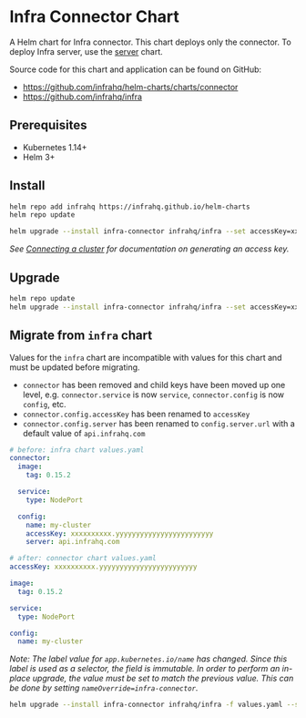 # Infra Connector Chart

A Helm chart for Infra connector. This chart deploys only the connector. To deploy Infra server, use the [server](https://github.com/infrahq/helm-charts/charts/server) chart.

Source code for this chart and application can be found on GitHub:

- https://github.com/infrahq/helm-charts/charts/connector
- https://github.com/infrahq/infra

## Prerequisites

- Kubernetes 1.14+
- Helm 3+

## Install

```bash
helm repo add infrahq https://infrahq.github.io/helm-charts
helm repo update
```

```bash
helm upgrade --install infra-connector infrahq/infra --set accessKey=xxxxxxxxxx.yyyyyyyyyyyyyyyyyyyyyyyy
```

_See [Connecting a cluster](https://infrahq.com/docs/manage/connectors/kubernetes?group-default=Dashboard#connecting-a-cluster) for documentation on generating an access key._

## Upgrade

```bash
helm repo update
helm upgrade --install infra-connector infrahq/infra --set accessKey=xxxxxxxxxx.yyyyyyyyyyyyyyyyyyyyyyyy
```

## Migrate from `infra` chart

Values for the `infra` chart are incompatible with values for this chart and must be updated before migrating.

* `connector` has been removed and child keys have been moved up one level, e.g. `connector.service` is now `service`, `connector.config` is now `config`, etc.
* `connector.config.accessKey` has been renamed to `accessKey`
* `connector.config.server` has been renamed to `config.server.url` with a default value of `api.infrahq.com`

```yaml
# before: infra chart values.yaml
connector:
  image:
    tag: 0.15.2

  service:
    type: NodePort

  config:
    name: my-cluster
    accessKey: xxxxxxxxxx.yyyyyyyyyyyyyyyyyyyyyyyy
    server: api.infrahq.com
```

```yaml
# after: connector chart values.yaml
accessKey: xxxxxxxxxx.yyyyyyyyyyyyyyyyyyyyyyyy

image:
  tag: 0.15.2

service:
  type: NodePort

config:
  name: my-cluster
```

_Note: The label value for `app.kubernetes.io/name` has changed. Since this label is used as a selector, the field is immutable. In order to perform an in-place upgrade, the value must be set to match the previous value. This can be done by setting `nameOverride=infra-connector`._

```bash
helm upgrade --install infra-connector infrahq/infra -f values.yaml --set nameOverride=infra-connector
```
